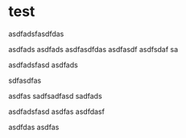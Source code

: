 # test

asdfadsfasdfdas

asdfads
asdfads asdfasdfdas
asdfasdf asdfsdaf sa

asdfadsfasd
asdfads

sdfasdfas

asdfas
sadfsadfasd
sadfads


asdfadsfasd
asdfas
asdfdasf

asdfdas
asdfas

